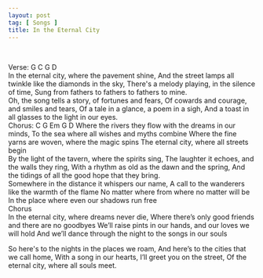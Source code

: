 ```yaml
---
layout: post
tag: [ Songs ]
title: In the Eternal City
---
```


<br/>

Verse:  G   C   G   D
<br/>
In the eternal city, where the pavement shine,
And the street lamps all twinkle like the diamonds in the sky,
There's a melody playing, in the silence of time,
Sung from fathers to fathers to fathers to mine.
<br/>
Oh, the song tells a story, of fortunes and fears,
Of cowards and courage, and smiles and tears,
Of a tale in a glance, a poem in a sigh,
And a toast in all glasses to the light in our eyes.
<br/>
Chorus:  C   G   Em  G   D
Where the rivers they flow with the dreams in our minds,
To the sea where all wishes and myths combine
Where the fine yarns are woven, where the magic spins
The eternal city, where all streets begin
<br/>
By the light of the tavern, where the spirits sing,
The laughter it echoes, and the walls they ring,
With a rhythm as old as the dawn and the spring,
And the tidings of all the good hope that they bring.
<br/>
Somewhere in the distance it whispers our name,
A call to the wanderers like the warmth of the flame
No matter where from where no matter will be
In the place where even our shadows run free
<br/>
Chorus
<br/>
In the eternal city, where dreams never die,
Where there’s only good friends and there are no goodbyes
We’ll raise pints in our hands, and our loves we will hold
And we’ll dance through the night to the songs in our souls

So here's to the nights in the places we roam,
And here’s to the cities that we call home,
With a song in our hearts, I’ll greet you on the street,
Of the eternal city, where all souls meet.
